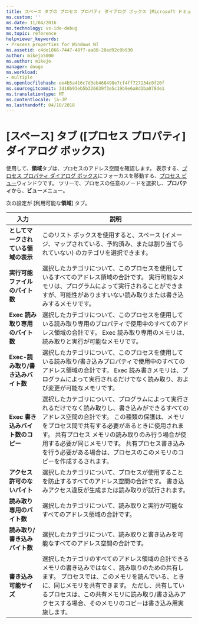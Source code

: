 ```yaml
---
title: スペース タブの プロセス プロパティ ダイアログ ボックス |Microsoft ドキュメント
ms.custom: ''
ms.date: 11/04/2016
ms.technology: vs-ide-debug
ms.topic: reference
helpviewer_keywords:
- Process properties for Windows NT
ms.assetid: c4de1866-7447-48f7-aa88-28ad92c0b930
author: mikejo5000
ms.author: mikejo
manager: douge
ms.workload:
- multiple
ms.openlocfilehash: ee4b5a416c7d3eb466498e7cf4ff727134c0f20f
ms.sourcegitcommit: 3d10b93eb5b326639f3e5c19b9e6a8d1ba078de1
ms.translationtype: MT
ms.contentlocale: ja-JP
ms.lasthandoff: 04/18/2018
---
```

# <a name="space-tab-process-properties-dialog-box"></a>[スペース] タブ ([プロセス プロパティ] ダイアログ ボックス)
使用して、**領域**タブは、プロセスのアドレス空間を確認します。 表示する、[プロセス プロパティ ダイアログ ボックス](../debugger/process-properties-dialog-box.md)にフォーカスを移動する、[プロセス ビュー](../debugger/processes-view.md)ウィンドウです。 ツリーで、プロセスの任意のノードを選択し、**プロパティ**から、**ビュー**メニュー。  
  
 次の設定が [利用可能な**領域**] タブ。  
  
|入力|説明|  
|-----------|-----------------|  
|**としてマークされている領域の表示**|このリスト ボックスを使用すると、スペース (イメージ、マップされている、予約済み、または割り当てられていない) のカテゴリを選択できます。|  
|**実行可能ファイルのバイト数**|選択したカテゴリについて、このプロセスを使用しているすべてのアドレス領域の合計です。 実行可能なメモリは、プログラムによって実行されることができますが、可能性がありますいない読み取りまたは書き込みするメモリです。|  
|**Exec 読み取り専用のバイト数**|選択したカテゴリについて、このプロセスを使用している読み取り専用のプロパティで使用中のすべてのアドレス領域の合計です。 Exec 読み取り専用のメモリは、読み取りと実行が可能なメモリです。|  
|**Exec-読み取り/書き込みバイト数**|選択したカテゴリについて、このプロセスを使用している読み取り/書き込みプロパティで使用中のすべてのアドレス領域の合計です。 Exec 読み書きメモリは、プログラムによって実行されるだけでなく読み取り、および変更が可能なメモリです。|  
|**Exec 書き込みバイト数のコピー**|選択したカテゴリについて、プログラムによって実行されるだけでなく読み取りし、書き込みができるすべてのアドレス空間の合計です。 この種類の保護は、メモリをプロセス間で共有する必要があるときに使用されます。 共有プロセス メモリの読み取りのみ行う場合が使用する必要が同じメモリです。 共有プロセス書き込みを行う必要がある場合は、プロセスのこのメモリのコピーを作成するされます。|  
|**アクセス許可のないバイト**|選択したカテゴリについて、プロセスが使用することを防止するすべてのアドレス空間の合計です。 書き込みアクセス違反が生成または読み取りが試行されます。|  
|**読み取り専用のバイト数**|選択したカテゴリについて、読み取りと実行が可能なすべてのアドレス領域の合計です。|  
|**読み取り/書き込みバイト数**|選択したカテゴリについて、読み取りと書き込みを可能なすべてのアドレス空間の合計です。|  
|**書き込み可能サイズ**|選択したカテゴリのすべてのアドレス領域の合計できるメモリの書き込みではなく、読み取りのための共有します。 プロセスでは、このメモリを読んでいる、ときに、同じメモリを共有できます。 ただし、共有しているプロセスは、この共有メモリに読み取り/書き込みアクセスする場合、そのメモリのコピーは書き込み用実施します。|